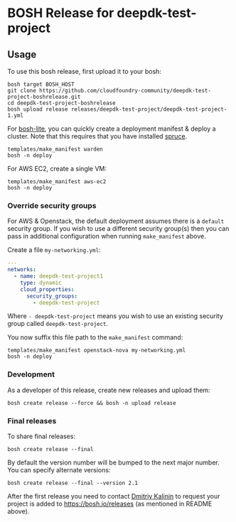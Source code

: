 # BOSH Release for deepdk-test-project

## Usage

To use this bosh release, first upload it to your bosh:

```
bosh target BOSH_HOST
git clone https://github.com/cloudfoundry-community/deepdk-test-project-boshrelease.git
cd deepdk-test-project-boshrelease
bosh upload release releases/deepdk-test-project/deepdk-test-project-1.yml
```

For [bosh-lite](https://github.com/cloudfoundry/bosh-lite), you can quickly create a deployment manifest & deploy a cluster. Note that this requires that you have installed [spruce](https://github.com/geofffranks/spruce).

```
templates/make_manifest warden
bosh -n deploy
```

For AWS EC2, create a single VM:

```
templates/make_manifest aws-ec2
bosh -n deploy
```

### Override security groups

For AWS & Openstack, the default deployment assumes there is a `default` security group. If you wish to use a different security group(s) then you can pass in additional configuration when running `make_manifest` above.

Create a file `my-networking.yml`:

``` yaml
---
networks:
  - name: deepdk-test-project1
    type: dynamic
    cloud_properties:
      security_groups:
        - deepdk-test-project
```

Where `- deepdk-test-project` means you wish to use an existing security group called `deepdk-test-project`.

You now suffix this file path to the `make_manifest` command:

```
templates/make_manifest openstack-nova my-networking.yml
bosh -n deploy
```

### Development

As a developer of this release, create new releases and upload them:

```
bosh create release --force && bosh -n upload release
```

### Final releases

To share final releases:

```
bosh create release --final
```

By default the version number will be bumped to the next major number. You can specify alternate versions:


```
bosh create release --final --version 2.1
```

After the first release you need to contact [Dmitriy Kalinin](mailto://dkalinin@pivotal.io) to request your project is added to https://bosh.io/releases (as mentioned in README above).
